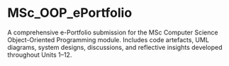 # MSc_OOP_ePortfolio
A comprehensive e-Portfolio submission for the MSc Computer Science Object-Oriented Programming module. Includes code artefacts, UML diagrams, system designs, discussions, and reflective insights developed throughout Units 1–12.
